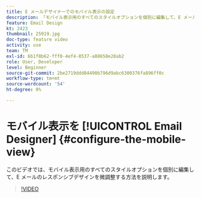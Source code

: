 ```yaml
---
title: E メールデザイナーでのモバイル表示の設定
description: 「モバイル表示用のすべてのスタイルオプションを個別に編集して、E メールのレスポンシブデザインを微調整する方法を説明します。」
feature: Email Design
kt: 2423
thumbnail: 25919.jpg
doc-type: feature video
activity: use
team: TM
exl-id: 6b1f8b62-fff0-4ef4-8537-a88658e28ab2
role: User, Developer
level: Beginner
source-git-commit: 2be2719ddd84490b796d9abc6300376fa896ff0c
workflow-type: tm+mt
source-wordcount: '54'
ht-degree: 0%

---
```


# モバイル表示を [!UICONTROL Email Designer] {#configure-the-mobile-view}

このビデオでは、モバイル表示用のすべてのスタイルオプションを個別に編集して、E メールのレスポンシブデザインを微調整する方法を説明します。

>[!VIDEO](https://video.tv.adobe.com/v/25919?quality=12)
